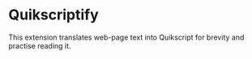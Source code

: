 # Quikscriptify
This extension translates web-page text into Quikscript for brevity and practise reading it.
